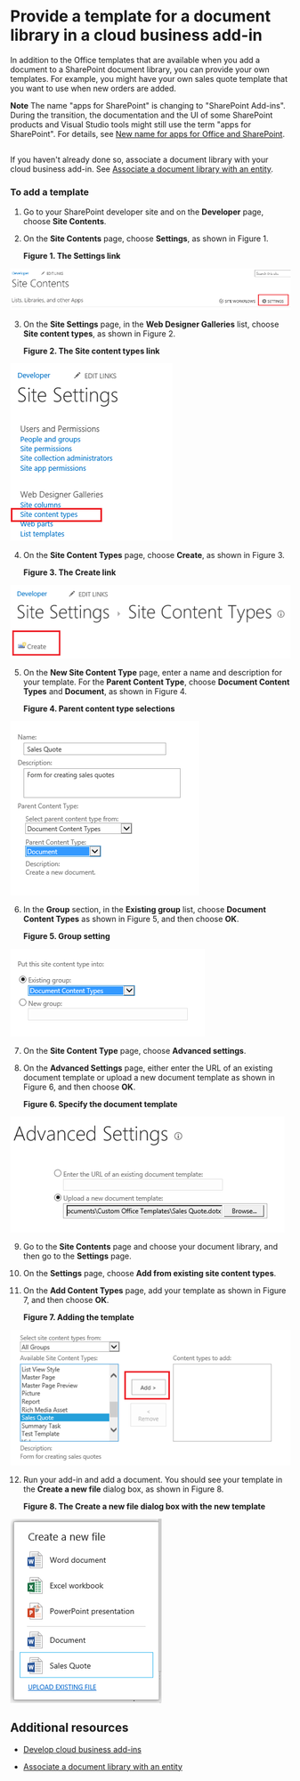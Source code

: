 
# Provide a template for a document library in a cloud business add-in
In addition to the Office templates that are available when you add a document to a SharePoint document library, you can provide your own templates. For example, you might have your own sales quote template that you want to use when new orders are added.
 

 **Note**  The name "apps for SharePoint" is changing to "SharePoint Add-ins". During the transition, the documentation and the UI of some SharePoint products and Visual Studio tools might still use the term "apps for SharePoint". For details, see  [New name for apps for Office and SharePoint](new-name-for-apps-for-sharepoint.md#bk_newname).
 


## 

If you haven't already done so, associate a document library with your cloud business add-in. See  [Associate a document library with an entity](associate-a-document-library-with-an-entity.md).
 

 

### To add a template


1. Go to your SharePoint developer site and on the  **Developer** page, choose **Site Contents**.
    
 
2. On the  **Site Contents** page, choose **Settings**, as shown in Figure 1.
    
    **Figure 1. The Settings link**

 

  ![Site Settings link](../../images/CBA_IM_8b.PNG)
 

 

 
3. On the  **Site Settings** page, in the **Web Designer Galleries** list, choose **Site content types**, as shown in Figure 2.
    
    **Figure 2. The Site content types link**

 

  ![Site content types link](../../images/CBA_IM_26.PNG)
 

 

 
4. On the  **Site Content Types** page, choose **Create**, as shown in Figure 3.
    
    **Figure 3. The Create link**

 

  ![Create link](../../images/CBA_IM_27.PNG)
 

 

 
5. On the  **New Site Content Type** page, enter a name and description for your template. For the **Parent Content Type**, choose  **Document Content Types** and **Document**, as shown in Figure 4.
    
    **Figure 4. Parent content type selections**

 

  ![Parent content type selections](../../images/CBA_IM_28.PNG)
 

 

 
6. In the  **Group** section, in the **Existing group** list, choose **Document Content Types** as shown in Figure 5, and then choose **OK**.
    
    **Figure 5. Group setting**

 

  ![Group setting](../../images/CBA_IM_28a.PNG)
 

 

 
7. On the  **Site Content Type** page, choose **Advanced settings**.
    
 
8. On the  **Advanced Settings** page, either enter the URL of an existing document template or upload a new document template as shown in Figure 6, and then choose **OK**.
    
    **Figure 6. Specify the document template**

 

  ![Specify the document template](../../images/CBA_IM_29.PNG)
 

 

 
9. Go to the  **Site Contents** page and choose your document library, and then go to the **Settings** page.
    
 
10. On the  **Settings** page, choose **Add from existing site content types**.
    
 
11. On the  **Add Content Types** page, add your template as shown in Figure 7, and then choose **OK**.
    
    **Figure 7. Adding the template**

 

  ![Adding the template](../../images/CBA_IM_29a.PNG)
 

 

 
12. Run your add-in and add a document. You should see your template in the  **Create a new file** dialog box, as shown in Figure 8.
    
    **Figure 8. The Create a new file dialog box with the new template**

 

  ![The Create a new file dialog with the new template](../../images/CBA_IM_30.PNG)
 

 

 

## Additional resources
<a name="bk_addresources"> </a>


-  [Develop cloud business add-ins](develop-cloud-business-add-ins.md)
    
 
-  [Associate a document library with an entity](associate-a-document-library-with-an-entity.md)
    
 


